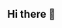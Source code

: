 ## Hi there 👋

<!--
**gasuan/gasuan** is a ✨ _special_ ✨ repository because its `README.md` (this file) appears on your GitHub profile.
![]
(<a href=""><img src="https://collection.ju.mp/assets/images/gallery03/380792b4_original.png?v=0236594d"/></a>)
